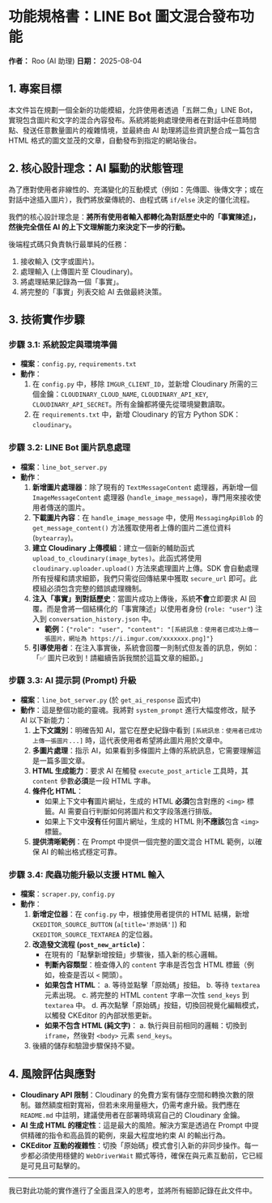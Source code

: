 # 功能規格書：LINE Bot 圖文混合發布功能

**作者：** Roo (AI 助理)
**日期：** 2025-08-04

## 1. 專案目標

本文件旨在規劃一個全新的功能模組，允許使用者透過「五餅二魚」LINE Bot，實現包含圖片和文字的混合內容發布。系統將能夠處理使用者在對話中任意時間點、發送任意數量圖片的複雜情境，並最終由 AI 助理將這些資訊整合成一篇包含 HTML 格式的圖文並茂的文章，自動發布到指定的網站後台。

## 2. 核心設計理念：AI 驅動的狀態管理

為了應對使用者非線性的、充滿變化的互動模式（例如：先傳圖、後傳文字；或在對話中途插入圖片），我們將放棄傳統的、由程式碼 `if/else` 決定的僵化流程。

我們的核心設計理念是：**將所有使用者輸入都轉化為對話歷史中的「事實陳述」，然後完全信任 AI 的上下文理解能力來決定下一步的行動。**

後端程式碼只負責執行最單純的任務：
1.  接收輸入 (文字或圖片)。
2.  處理輸入 (上傳圖片至 Cloudinary)。
3.  將處理結果記錄為一個「事實」。
4.  將完整的「事實」列表交給 AI 去做最終決策。

## 3. 技術實作步驟

### 步驟 3.1: 系統設定與環境準備

-   **檔案**：`config.py`, `requirements.txt`
-   **動作**：
    1.  在 `config.py` 中，移除 `IMGUR_CLIENT_ID`，並新增 Cloudinary 所需的三個金鑰：`CLOUDINARY_CLOUD_NAME`, `CLOUDINARY_API_KEY`, `CLOUDINARY_API_SECRET`。所有金鑰都將優先從環境變數讀取。
    2.  在 `requirements.txt` 中，新增 Cloudinary 的官方 Python SDK：`cloudinary`。

### 步驟 3.2: LINE Bot 圖片訊息處理

-   **檔案**：`line_bot_server.py`
-   **動作**：
    1.  **新增圖片處理器**：除了現有的 `TextMessageContent` 處理器，再新增一個 `ImageMessageContent` 處理器 (`handle_image_message`)，專門用來接收使用者傳送的圖片。
    2.  **下載圖片內容**：在 `handle_image_message` 中，使用 `MessagingApiBlob` 的 `get_message_content()` 方法獲取使用者上傳的圖片二進位資料 (`bytearray`)。
    3.  **建立 Cloudinary 上傳模組**：建立一個新的輔助函式 `upload_to_cloudinary(image_bytes)`。此函式將使用 `cloudinary.uploader.upload()` 方法來處理圖片上傳。SDK 會自動處理所有授權和請求細節，我們只需從回傳結果中獲取 `secure_url` 即可。此模組必須包含完整的錯誤處理機制。
    4.  **注入「事實」到對話歷史**：當圖片成功上傳後，系統**不會**立即要求 AI 回覆。而是會將一個結構化的「事實陳述」以使用者身份 (`role: "user"`) 注入到 `conversation_history.json` 中。
        -   **範例**：`{"role": "user", "content": "[系統訊息：使用者已成功上傳一張圖片，網址為 https://i.imgur.com/xxxxxxx.png]"}`
    5.  **引導使用者**：在注入事實後，系統會回覆一則制式但友善的訊息，例如：「✅ 圖片已收到！請繼續告訴我關於這篇文章的細節。」

### 步驟 3.3: AI 提示詞 (Prompt) 升級

-   **檔案**：`line_bot_server.py` (於 `get_ai_response` 函式中)
-   **動作**：這是整個功能的靈魂。我將對 `system_prompt` 進行大幅度修改，賦予 AI 以下新能力：
    1.  **上下文識別**：明確告知 AI，當它在歷史紀錄中看到 `[系統訊息：使用者已成功上傳一張圖片...]` 時，這代表使用者希望將此圖片用於文章中。
    2.  **多圖片處理**：指示 AI，如果看到多條圖片上傳的系統訊息，它需要理解這是一篇多圖文章。
    3.  **HTML 生成能力**：要求 AI 在觸發 `execute_post_article` 工具時，其 `content` 參數**必須**是一段 HTML 字串。
    4.  **條件化 HTML**：
        -   如果上下文中**有**圖片網址，生成的 HTML **必須**包含對應的 `<img>` 標籤。AI 需要自行判斷如何將圖片和文字段落進行排版。
        -   如果上下文中**沒有**任何圖片網址，生成的 HTML 則**不應該**包含 `<img>` 標籤。
    5.  **提供清晰範例**：在 Prompt 中提供一個完整的圖文混合 HTML 範例，以確保 AI 的輸出格式穩定可靠。

### 步驟 3.4: 爬蟲功能升級以支援 HTML 輸入

-   **檔案**：`scraper.py`, `config.py`
-   **動作**：
    1.  **新增定位器**：在 `config.py` 中，根據使用者提供的 HTML 結構，新增 `CKEDITOR_SOURCE_BUTTON` (`a[title='原始碼']`) 和 `CKEDITOR_SOURCE_TEXTAREA` 的定位器。
    2.  **改造發文流程 (`post_new_article`)**：
        -   在現有的「點擊新增按鈕」步驟後，插入新的核心邏輯。
        -   **判斷內容類型**：檢查傳入的 `content` 字串是否包含 HTML 標籤（例如，檢查是否以 `<` 開頭）。
        -   **如果包含 HTML**：
            a.  等待並點擊「原始碼」按鈕。
            b.  等待 `textarea` 元素出現。
            c.  將完整的 HTML `content` 字串一次性 `send_keys` 到 `textarea` 中。
            d.  再次點擊「原始碼」按鈕，切換回視覺化編輯模式，以觸發 CKEditor 的內部狀態更新。
        -   **如果不包含 HTML (純文字)**：
            a.  執行與目前相同的邏輯：切換到 `iframe`，然後對 `<body>` 元素 `send_keys`。
    3.  後續的儲存和驗證步驟保持不變。

## 4. 風險評估與應對

-   **Cloudinary API 限制**：Cloudinary 的免費方案有儲存空間和轉換次數的限制。雖然額度相對寬裕，但若未來用量極大，仍需考慮升級。我們應在 `README.md` 中註明，建議使用者在部署時填寫自己的 Cloudinary 金鑰。
-   **AI 生成 HTML 的穩定性**：這是最大的風險。解決方案是透過在 Prompt 中提供精確的指令和高品質的範例，來最大程度地約束 AI 的輸出行為。
-   **CKEditor 互動的複雜性**：切換「原始碼」模式會引入新的非同步操作。每一步都必須使用穩健的 `WebDriverWait` 顯式等待，確保在與元素互動前，它已經是可見且可點擊的。

---
我已對此功能的實作進行了全面且深入的思考，並將所有細節記錄在此文件中。